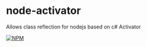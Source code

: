 # node-activator
Allows class reflection for nodejs based on c# Activator

[![NPM](https://nodei.co/npm/node-activator.png)](https://nodei.co/npm/node-activator/)
